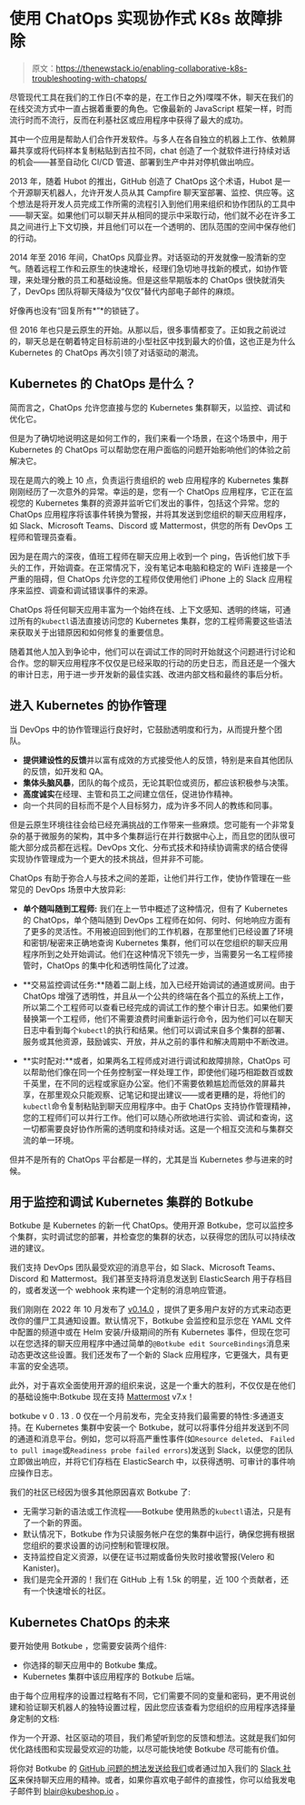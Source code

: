 # 使用 ChatOps 实现协作式 K8s 故障排除

> 原文：<https://thenewstack.io/enabling-collaborative-k8s-troubleshooting-with-chatops/>

尽管现代工具在我们的工作日(不幸的是，在工作日之外)喋喋不休，聊天在我们的在线交流方式中一直占据着重要的角色。它像最新的 JavaScript 框架一样，时而流行时而不流行，反而在利基社区或应用程序中获得了最大的成功。

其中一个应用是帮助人们合作开发软件。与多人在各自独立的机器上工作、依赖屏幕共享或将代码样本复制粘贴到吉拉不同，chat 创造了一个就软件进行持续对话的机会——甚至自动化 CI/CD 管道、部署到生产中并对停机做出响应。

2013 年，随着 Hubot 的推出，GitHub 创造了 ChatOps 这个术语，Hubot 是一个开源聊天机器人，允许开发人员从其 Campfire 聊天室部署、监控、供应等。这个想法是将开发人员完成工作所需的流程引入到他们用来组织和协作团队的工具中——聊天室。如果他们可以聊天并从相同的提示中采取行动，他们就不必在许多工具之间进行上下文切换，并且他们可以在一个透明的、团队范围的空间中保存他们的行动。

2014 年至 2016 年间，ChatOps 风靡业界。对话驱动的开发就像一股清新的空气。随着远程工作和云原生的快速增长，经理们急切地寻找新的模式，如协作管理，来处理分散的员工和基础设施。但是这些早期版本的 ChatOps 很快就消失了，DevOps 团队将聊天降级为“仅仅”替代内部电子邮件的麻烦。

好像再也没有“回复所有*”*的锁链了。

但 2016 年也只是云原生的开始。从那以后，很多事情都变了。正如我之前说过的，聊天总是在朝着特定目标前进的小型社区中找到最大的价值，这也正是为什么 Kubernetes 的 ChatOps 再次引领了对话驱动的潮流。

## Kubernetes 的 ChatOps 是什么？

简而言之，ChatOps 允许您直接与您的 Kubernetes 集群聊天，以监控、调试和优化它。

但是为了确切地说明这是如何工作的，我们来看一个场景，在这个场景中，用于 Kubernetes 的 ChatOps 可以帮助您在用户面临的问题开始影响他们的体验之前解决它。

现在是周六的晚上 10 点，负责运行贵组织的 web 应用程序的 Kubernetes 集群刚刚经历了一次意外的异常。幸运的是，您有一个 ChatOps 应用程序，它正在监视您的 Kubernetes 集群的资源并监听它们发出的事件，包括这个异常。您的 ChatOps 应用程序将该事件转换为警报，并将其发送到您组织的聊天应用程序，如 Slack、Microsoft Teams、Discord 或 Mattermost，供您的所有 DevOps 工程师和管理员查看。

因为是在周六的深夜，值班工程师在聊天应用上收到一个 ping，告诉他们放下手头的工作，开始调查。在正常情况下，没有笔记本电脑和稳定的 WiFi 连接是一个严重的阻碍，但 ChatOps 允许您的工程师仅使用他们 iPhone 上的 Slack 应用程序来监控、调查和调试错误事件的来源。

ChatOps 将任何聊天应用丰富为一个始终在线、上下文感知、透明的终端，可通过所有的`kubectl`语法直接访问您的 Kubernetes 集群，您的工程师需要这些语法来获取关于出错原因和如何修复的重要信息。

随着其他人加入到争论中，他们可以在调试工作的同时开始就这个问题进行讨论和合作。您的聊天应用程序不仅仅是已经采取的行动的历史日志，而且还是一个强大的审计日志，用于进一步开发新的最佳实践、改进内部文档和最终的事后分析。

## 进入 Kubernetes 的协作管理

当 DevOps 中的协作管理运行良好时，它鼓励透明度和行为，从而提升整个团队。

*   **提供建设性的反馈**并以富有成效的方式接受他人的反馈，特别是来自其他团队的反馈，如开发和 QA。
*   **集体头脑风暴**，团队的每个成员，无论其职位或资历，都应该积极参与决策。
*   **高度诚实**在经理、主管和员工之间建立信任，促进协作精神。
*   向一个共同的目标而不是个人目标努力，成为许多不同人的教练和同事。

但是云原生环境往往会给已经充满挑战的工作带来一些麻烦。您可能有一个非常复杂的基于微服务的架构，其中多个集群运行在并行数据中心上，而且您的团队很可能大部分成员都在远程。DevOps 文化、分布式技术和持续协调需求的结合使得实现协作管理成为一个更大的技术挑战，但并非不可能。

ChatOps 有助于弥合人与技术之间的差距，让他们并行工作，使协作管理在一些常见的 DevOps 场景中大放异彩:

*   ****单个随叫随到工程师:**** 我们在上一节中概述了这种情况，但有了 Kubernetes 的 ChatOps，单个随叫随到 DevOps 工程师在如何、何时、何地响应方面有了更多的灵活性。不用被迫回到他们的工作机器，在那里他们已经设置了环境和密钥/秘密来正确地查询 Kubernetes 集群，他们可以在您组织的聊天应用程序所到之处开始调试。他们在这种情况下领先一步，当需要另一名工程师接管时，ChatOps 的集中化和透明性简化了过渡。
*   **交易监控调试任务:**随着二副上线，加入已经开始调试的通道或房间。由于 ChatOps 增强了透明性，并且从一个公共的终端在各个孤立的系统上工作，所以第二个工程师可以查看已经完成的调试工作的整个审计日志。如果他们要替换第一个工程师，他们不需要浪费时间重新运行命令，因为他们可以在聊天日志中看到每个`kubectl`的执行和结果。他们可以调试来自多个集群的部署、服务或其他资源，鼓励诚实、开放，并从之前的事件和解决周期中不断改进。

*   **实时配对:**或者，如果两名工程师成对进行调试和故障排除，ChatOps 可以帮助他们像在同一个任务控制室一样处理工作，即使他们碰巧相距数百或数千英里，在不同的远程或家庭办公室。他们不需要依赖尴尬而低效的屏幕共享，在那里观众只能观察、记笔记和提出建议——或者更糟的是，将他们的`kubectl`命令复制粘贴到聊天应用程序中。由于 ChatOps 支持协作管理精神，您的工程师们可以并行工作。他们可以随心所欲地进行实验、调试和查询，这一切都需要良好协作所需的透明度和持续对话。这是一个相互交流和与集群交流的单一环境。

但并不是所有的 ChatOps 平台都是一样的，尤其是当 Kubernetes 参与进来的时候。

## 用于监控和调试 Kubernetes 集群的 Botkube

Botkube 是 Kubernetes 的新一代 ChatOps。使用开源 Botkube，您可以监控多个集群，实时调试您的部署，并检查您的集群的状态，以获得您的团队可以持续改进的建议。

我们支持 DevOps 团队最受欢迎的消息平台，如 Slack、Microsoft Teams、Discord 和 Mattermost。我们甚至支持将消息发送到 ElasticSearch 用于存档目的，或者发送一个 webhook 来构建一个定制的消息响应管道。

我们刚刚在 2022 年 10 月发布了 [v0.14.0](https://kubeshop.io/blog/botkube-v014-release-notes) ，提供了更多用户友好的方式来动态更改你的僵尸工具通知设置。默认情况下，Botkube 会监控和显示您在 YAML 文件中配置的频道中或在 Helm 安装/升级期间的所有 Kubernetes 事件，但现在您可以在您选择的聊天应用程序中通过简单的`@Botkube edit SourceBindings`消息来动态更改这些设置。我们还发布了一个新的 Slack 应用程序，它更强大，具有更丰富的安全选项。

此外，对于喜欢全面使用开源的组织来说，这是一个重大的胜利，不仅仅是在他们的基础设施中:Botkube 现在支持 [Mattermost](https://botkube.io/docs/installation/mattermost) v7.x！

botkube v 0 . 13 . 0 仅在一个月前发布，完全支持我们最需要的特性:多通道支持。在 Kubernetes 集群中安装一个 Botkube，就可以将事件分组并发送到不同的通道和消息平台。例如，您可以将高严重性事件(如`Resource deleted`、 `Failed to pull image`或`Readiness probe failed errors`)发送到 Slack，以便您的团队立即做出响应，并将它们存档在 ElasticSearch 中，以获得透明、可审计的事件响应操作日志。

我们的社区已经因为很多其他原因喜欢 Botkube 了:

*   无需学习新的语法或工作流程——Botkube 使用熟悉的`kubectl`语法，只是有了一个新的界面。
*   默认情况下，Botkube 作为只读服务帐户在您的集群中运行，确保您拥有根据您组织的要求设置的访问控制和管理权限。
*   支持监控自定义资源，以便在证书过期或备份失败时接收警报(Velero 和 Kanister)。
*   我们是完全开源的！我们在 GitHub 上有 1.5k 的明星，近 100 个贡献者，还有一个快速增长的社区。

## Kubernetes ChatOps 的未来

要开始使用 Botkube ，您需要安装两个组件:

*   你选择的聊天应用中的 Botkube 集成。
*   Kubernetes 集群中该应用程序的 Botkube 后端。

由于每个应用程序的设置过程略有不同，它们需要不同的变量和密码，更不用说创建和验证聊天机器人的独特设置过程，因此您应该查看为您组织的应用程序选择量身定制的文档:

作为一个开源、社区驱动的项目，我们希望听到您的反馈和想法。这就是我们如何优化路线图和实现最受欢迎的功能，以尽可能快地使 Botkube 尽可能有价值。

将你对 Botkube 的 [GitHub 问题的想法发送给我们](https://github.com/kubeshop/botkube/issues)或者通过加入我们的 [Slack 社区](http://join.botkube.io/)来保持聊天应用的精神。或者，如果你喜欢电子邮件的直接性，你可以给我发电子邮件到 [blair@kubeshop.io](mailto:blair@kubeshop.io) 。

<svg xmlns:xlink="http://www.w3.org/1999/xlink" viewBox="0 0 68 31" version="1.1"><title>Group</title> <desc>Created with Sketch.</desc></svg>